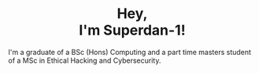 <h1 align="center">Hey, <br>
I'm Superdan-1!</h1>

I'm a graduate of a BSc (Hons) Computing and a part time masters student of a MSc in Ethical Hacking and Cybersecurity.
